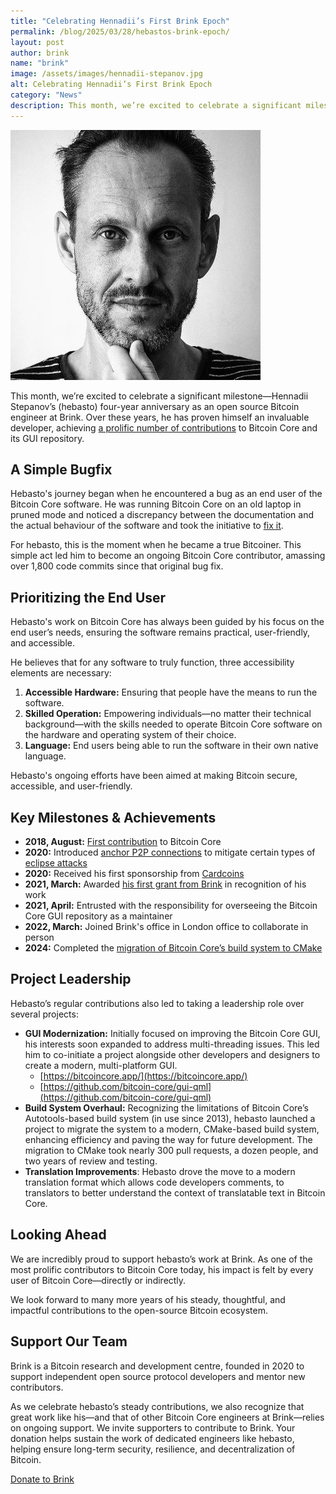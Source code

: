 ```yaml
---
title: "Celebrating Hennadii’s First Brink Epoch"
permalink: /blog/2025/03/28/hebastos-brink-epoch/
layout: post
author: brink
name: "brink"
image: /assets/images/hennadii-stepanov.jpg
alt: Celebrating Hennadii’s First Brink Epoch
category: "News"
description: This month, we’re excited to celebrate a significant milestone—Hennadii Stepanov’s (hebasto) four-year anniversary as an open source Bitcoin engineer at Brink.
---
```

<div class="header-images">
  <img src="/assets/images/hennadii-stepanov.jpg" alt="Hennadii Stepanov celebrates 4 years as a Brinkie">
</div>

This month, we’re excited to celebrate a significant milestone—Hennadii
Stepanov’s (hebasto) four-year anniversary as an open source Bitcoin engineer at
Brink. Over these years, he has proven himself an invaluable developer,
achieving [a prolific number of
contributions](https://github.com/bitcoin/bitcoin/graphs/contributors) to
Bitcoin Core and its GUI repository.

## A Simple Bugfix

Hebasto's journey began when he encountered a bug as an end user of the Bitcoin
Core software. He was running Bitcoin Core on an old laptop in pruned mode and
noticed a discrepancy between the documentation and the actual behaviour of the software
and took the initiative to [fix
it](https://github.com/bitcoin/bitcoin/pull/13844).

For hebasto, this is the moment when he became a true Bitcoiner. This simple act
led him to become an ongoing Bitcoin Core contributor, amassing over 1,800 code
commits since that original bug fix.

## Prioritizing the End User

Hebasto's work on Bitcoin Core has always been
guided by his focus on the end user’s needs, ensuring the software remains
practical, user-friendly, and accessible.

He believes that for any software to truly function, three accessibility
elements are necessary:

1. **Accessible Hardware:** Ensuring that people have the means to run the
   software.
2. **Skilled Operation:** Empowering individuals—no matter their technical
   background—with the skills needed to operate Bitcoin Core software on the
   hardware and operating system of their choice.
3. **Language:** End users being able to run the software in their own native
   language.

Hebasto's ongoing efforts have been aimed at making Bitcoin secure, accessible,
and user-friendly.

## Key Milestones & Achievements

* **2018, August:** [First
  contribution](https://github.com/bitcoin/bitcoin/commit/312ff01ee533fab68348283200eb57e9956fdb34) to Bitcoin Core
* **2020:** Introduced [anchor P2P
  connections](https://github.com/bitcoin/bitcoin/pull/17428) to mitigate certain types of [eclipse
  attacks](https://bitcoinops.org/en/topics/eclipse-attacks/)
* **2020:** Received his first sponsorship from [Cardcoins](https://blog.cardcoins.co/a-year-in-review-hennadii-stepanovs-contributions-to-bitcoin-core)
* **2021, March:** Awarded [his first grant from
  Brink](https://brink.dev/blog/2021/04/22/hennadii-bitcoin-core/) in recognition of his work
* **2021, April:** Entrusted with the responsibility for overseeing the Bitcoin Core GUI
  repository as a maintainer
* **2022, March:** Joined Brink's office in London office to collaborate in person
* **2024:** Completed the [migration of Bitcoin Core’s build system to CMake](https://bitcoinops.org/en/newsletters/2024/09/06/#bitcoin-core-30454)

## Project Leadership

Hebasto’s regular contributions also led to taking a leadership role over
several projects:

* **GUI Modernization:** Initially focused on improving the Bitcoin Core GUI,
  his interests soon expanded to address multi-threading issues. This led him to
  co-initiate a project alongside other developers and designers to create a
  modern, multi-platform GUI.
    * [https://bitcoincore.app/](https://bitcoincore.app/)
    * [https://github.com/bitcoin-core/gui-qml](https://github.com/bitcoin-core/gui-qml)
* **Build System Overhaul:** Recognizing the limitations of Bitcoin
  Core’s Autotools-based build system (in use since 2013), hebasto launched a
  project to migrate the system to a modern, CMake-based build system, enhancing
  efficiency and paving the way for future development. The migration to CMake
  took nearly 300 pull requests, a dozen people, and two years of review and
  testing.
* **Translation Improvements**: Hebasto drove the move to a modern translation format which
  allows code developers comments, to translators to better understand the
  context of translatable text in Bitcoin Core.

## Looking Ahead

We are incredibly proud to support hebasto’s work at Brink. As one of the most
prolific contributors to Bitcoin Core today, his impact is felt by every user of
Bitcoin Core—directly or indirectly.

We look forward to many more years of his steady, thoughtful, and impactful
contributions to the open-source Bitcoin ecosystem.

## Support Our Team

Brink is a Bitcoin research and development centre, founded in 2020 to support
independent open source protocol developers and mentor new contributors.

As we celebrate hebasto’s steady contributions, we also recognize that great
work like his—and that of other Bitcoin Core engineers at Brink—relies on
ongoing support. We invite supporters to contribute to Brink. Your
donation helps sustain the work of dedicated engineers like hebasto, helping
ensure long-term security, resilience, and decentralization of Bitcoin.

[Donate to Brink][support us]

[support us]: /donate
